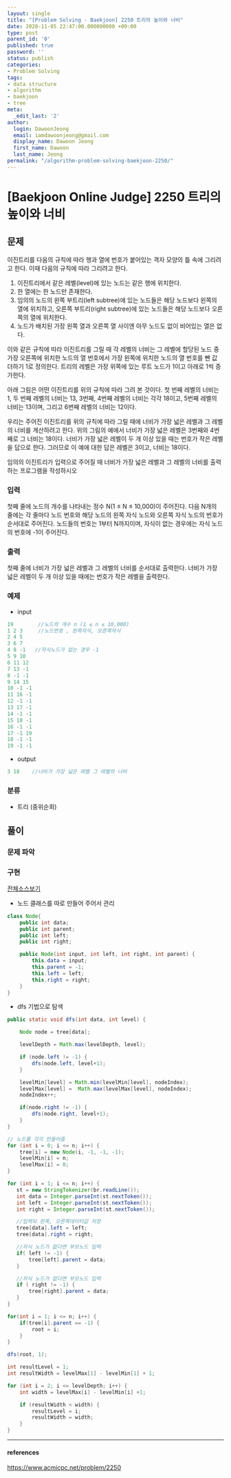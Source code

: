 ```yaml
---
layout: single
title: "[Problem Solving - Baekjoon] 2250 트리의 높이와 너비"
date: 2020-11-05 22:47:00.000000000 +09:00
type: post
parent_id: '0'
published: true
password: ''
status: publish
categories:
- Problem Solving
tags:
- data structure
- algorithm
- baekjoon
- tree
meta:
  _edit_last: '2'
author:
  login: DawoonJeong
  email: iamdawoonjeong@gmail.com
  display_name: Dawoon Jeong
  first_name: Dawoon
  last_name: Jeong
permalink: "/algorithm-problem-solving-baekjoon-2250/"
---
```

# [Baekjoon Online Judge] 2250 트리의 높이와 너비

## 문제
이진트리를 다음의 규칙에 따라 행과 열에 번호가 붙어있는 격자 모양의 틀 속에 그리려고 한다. 이때 다음의 규칙에 따라 그리려고 한다.

1. 이진트리에서 같은 레벨(level)에 있는 노드는 같은 행에 위치한다.
2. 한 열에는 한 노드만 존재한다.
3. 임의의 노드의 왼쪽 부트리(left subtree)에 있는 노드들은 해당 노드보다 왼쪽의 열에 위치하고, 오른쪽 부트리(right subtree)에 있는 노드들은 해당 노드보다 오른쪽의 열에 위치한다.
4. 노드가 배치된 가장 왼쪽 열과 오른쪽 열 사이엔 아무 노드도 없이 비어있는 열은 없다.

이와 같은 규칙에 따라 이진트리를 그릴 때 각 레벨의 너비는 그 레벨에 할당된 노드 중 가장 오른쪽에 위치한 노드의 열 번호에서 가장 왼쪽에 위치한 노드의 열 번호를 뺀 값 더하기 1로 정의한다. 트리의 레벨은 가장 위쪽에 있는 루트 노드가 1이고 아래로 1씩 증가한다.

아래 그림은 어떤 이진트리를 위의 규칙에 따라 그려 본 것이다. 첫 번째 레벨의 너비는 1, 두 번째 레벨의 너비는 13, 3번째, 4번째 레벨의 너비는 각각 18이고, 5번째 레벨의 너비는 13이며, 그리고 6번째 레벨의 너비는 12이다.

우리는 주어진 이진트리를 위의 규칙에 따라 그릴 때에 너비가 가장 넓은 레벨과 그 레벨의 너비를 계산하려고 한다. 위의 그림의 예에서 너비가 가장 넓은 레벨은 3번째와 4번째로 그 너비는 18이다. 너비가 가장 넓은 레벨이 두 개 이상 있을 때는 번호가 작은 레벨을 답으로 한다. 그러므로 이 예에 대한 답은 레벨은 3이고, 너비는 18이다.

임의의 이진트리가 입력으로 주어질 때 너비가 가장 넓은 레벨과 그 레벨의 너비를 출력하는 프로그램을 작성하시오

### 입력
첫째 줄에 노드의 개수를 나타내는 정수 N(1 ≤ N ≤ 10,000)이 주어진다. 다음 N개의 줄에는 각 줄마다 노드 번호와 해당 노드의 왼쪽 자식 노드와 오른쪽 자식 노드의 번호가 순서대로 주어진다. 노드들의 번호는 1부터 N까지이며, 자식이 없는 경우에는 자식 노드의 번호에 -1이 주어진다.

### 출력
첫째 줄에 너비가 가장 넓은 레벨과 그 레벨의 너비를 순서대로 출력한다. 너비가 가장 넓은 레벨이 두 개 이상 있을 때에는 번호가 작은 레벨을 출력한다.

### 예제
- input

```java
19        //노드의 개수 n (1 ≤ n ≤ 10,000)
1 2 3     //노드번호 , 왼쪽자식, 오른쪽자식
2 4 5
3 6 7
4 8 -1   //자식노드가 없는 경우 -1
5 9 10
6 11 12
7 13 -1
8 -1 -1
9 14 15
10 -1 -1
11 16 -1
12 -1 -1
13 17 -1
14 -1 -1
15 18 -1
16 -1 -1
17 -1 19
18 -1 -1
19 -1 -1
```

- output

```java
3 18    //너비가 가장 넓은 레벨 그 레벨의 너비
```

### 분류
- 트리 (중위순회)

## 풀이

### 문제 파악

### 구현

[전체소스보기](https://github.com/iamdawoonjeong/java-datastructure-algorithm/blob/master/java-algorithm-problem-solving/src/baekjoon/problem2250/Main.java)


- 노드 클래스를 따로 만들어 주어서 관리

```java
class Node{
    public int data;
    public int parent;
    public int left;
    public int right;

    public Node(int input, int left, int right, int parent) {
        this.data = input;
        this.parent = -1;
        this.left = left;
        this.right = right;
    }
}
```

- dfs 기법으로 탐색

```java
public static void dfs(int data, int level) {

    Node node = tree[data];

    levelDepth = Math.max(levelDepth, level);

    if (node.left != -1) {
        dfs(node.left, level+1);
    }

    levelMin[level] = Math.min(levelMin[level], nodeIndex);
    levelMax[level] =  Math.max(levelMax[level], nodeIndex);
    nodeIndex++;

    if(node.right != -1) {
        dfs(node.right, level+1);
    }
}
```


```java
// 노드를 각각 만들어줌
for (int i = 0; i <= n; i++) {
    tree[i] = new Node(i, -1, -1, -1);
    levelMin[i] = n;
    levelMax[i] = 0;
}

for (int i = 1; i <= n; i++) {
   st = new StringTokenizer(br.readLine());
   int data = Integer.parseInt(st.nextToken());
   int left = Integer.parseInt(st.nextToken());
   int right = Integer.parseInt(st.nextToken());

   //입력되 왼쪽, 오른쪽데이터값 저장
   tree[data].left = left;
   tree[data].right = right;

   //자식 노드가 없다면 부모노드 입력
   if( left != -1) {
       tree[left].parent = data;
   }

   //자식 노드가 없다면 부모노드 입력
   if ( right != -1) {
       tree[right].parent = data;
   }
}

for(int i = 1; i <= n; i++) {
    if(tree[i].parent == -1) {
        root = i;
    }
}

dfs(root, 1);

int resultLevel = 1;
int resultWidth = levelMax[1] - levelMin[1] + 1;

for (int i = 2; i <= levelDepth; i++) {
    int width = levelMax[i] - levelMin[i] +1;

    if (resultWidth < width) {
        resultLevel = i;
        resultWidth = width;
    }
}
```

---

#### references
<https://www.acmicpc.net/problem/2250>
